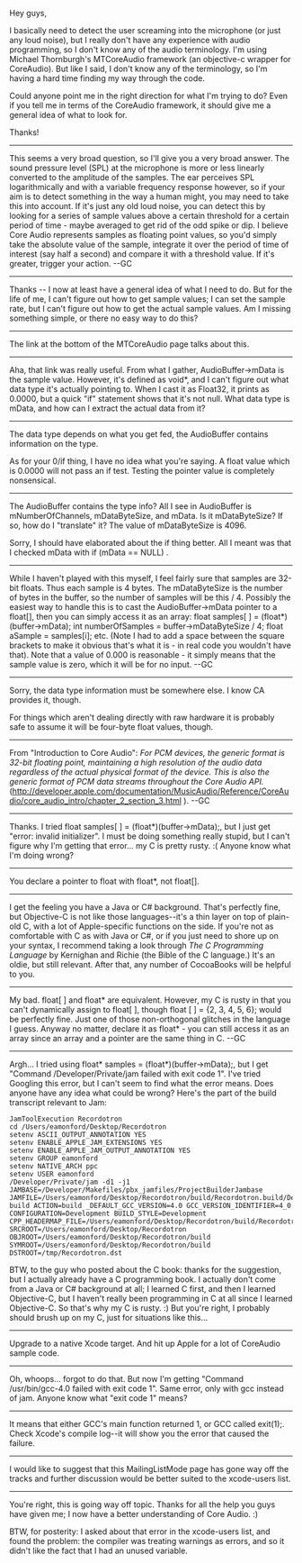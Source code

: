 Hey guys,

I basically need to detect the user screaming into the microphone (or just any loud noise), but I really don't have any experience with audio programming, so I don't know any of the audio terminology. I'm using Michael Thornburgh's MTCoreAudio framework (an objective-c wrapper for CoreAudio). But like I said, I don't know any of the terminology, so I'm having a hard time finding my way through the code.

Could anyone point me in the right direction for what I'm trying to do? Even if you tell me in terms of the CoreAudio framework, it should give me a general idea of what to look for.

Thanks!

----

This seems a very broad question, so I'll give you a very broad answer. The sound pressure level (SPL) at the microphone is more or less linearly converted to the amplitude of the samples. The ear perceives SPL logarithmically and with a variable frequency response however, so if your aim is to detect something in the way a human might, you may need to take this into account. If it's just any old loud noise, you can detect this by looking for a series of sample values above a certain threshold for a certain period of time - maybe averaged to get rid of the odd spike or dip. I believe Core Audio represents samples as floating point values, so you'd simply take the absolute value of the sample, integrate it over the period of time of interest (say half a second) and compare it with a threshold value. If it's greater, trigger your action. --GC

----

Thanks -- I now at least have a general idea of what I need to do. But for the life of me, I can't figure out how to get sample values; I can set the sample rate, but I can't figure out how to get the actual sample values. Am I missing something simple, or there no easy way to do this?

----

The link at the bottom of the MTCoreAudio page talks about this.

----

Aha, that link was really useful. From what I gather, AudioBuffer->mData is the sample value. However, it's defined as void*, and I can't figure out what data type it's actually pointing to. When I cast it as Float32, it prints as 0.0000, but a quick "if" statement shows that it's not null. What data type is mData, and how can I extract the actual data from it?

----
The data type depends on what you get fed, the AudioBuffer contains information on the type.

As for your 0/if thing, I have no idea what you're saying. A float value which is 0.0000 will not pass an if test. Testing the pointer value is completely nonsensical.

----

The AudioBuffer contains the type info? All I see in AudioBuffer is mNumberOfChannels, mDataByteSize, and mData. Is it mDataByteSize? If so, how do I "translate" it? The value of mDataByteSize is 4096.

Sorry, I should have elaborated about the if thing better. All I meant was that I checked mData with     if (mData == NULL) .

----

While I haven't played with this myself, I feel fairly sure that samples are 32-bit floats. Thus each sample is 4 bytes. The mDataByteSize is the number of bytes in the buffer, so the number of samples will be this / 4. Possibly the easiest way to handle this is to cast the AudioBuffer->mData pointer to a float[], then you can simply access it as an array:      float samples[ ] = (float*)(buffer->mData);  int numberOfSamples = buffer->mDataByteSize / 4; float aSample = samples[i];  etc. (Note I had to add a space between the square brackets to make it obvious that's what it is - in real code you wouldn't have that). Note that a value of 0.000 is reasonable - it simply means that the sample value is zero, which it will be for no input.  --GC

----
Sorry, the data type information must be somewhere else. I know CA provides it, though.

For things which aren't dealing directly with raw hardware it is probably safe to assume it will be four-byte float values, though.

----

From "Introduction to Core Audio": *For PCM devices, the generic format is 32-bit floating point, maintaining a high resolution of the audio data regardless of the actual physical format of the device. This is also the generic format of PCM data streams throughout the Core Audio API.* (http://developer.apple.com/documentation/MusicAudio/Reference/CoreAudio/core_audio_intro/chapter_2_section_3.html ). --GC

----

Thanks. I tried     float samples[ ] = (float*)(buffer->mData);, but I just get "error: invalid initializer". I must be doing something really stupid, but I can't figure why I'm getting that error... my C is pretty rusty. :( Anyone know what I'm doing wrong?

----
You declare a pointer to float with     float*, not     float[].

----

I get the feeling you have a Java or C# background. That's perfectly fine, but Objective-C is not like those languages--it's a thin layer on top of plain-old C, with a lot of Apple-specific functions on the side. If you're not as comfortable with C as with Java or C#, or if you just need to shore up on your syntax, I recommend taking a look through *The C Programming Language* by Kernighan and Richie (the Bible of the C language.) It's an oldie, but still relevant. After that, any number of CocoaBooks will be helpful to you.

----

My bad. float[ ] and float* are equivalent. However, my C is rusty in that you can't dynamically assign to float[ ], though float [ ] = {2, 3, 4, 5, 6}; would be perfectly fine. Just one of those non-orthogonal glitches in the language I guess. Anyway no matter, declare it as float* - you can still access it as an array since an array and a pointer are the same thing in C. --GC

----

Argh... I tried using     float* samples = (float*)(buffer->mData);, but I get "Command /Developer/Private/jam failed with exit code 1". I've tried Googling this error, but I can't seem to find what the error means. Does anyone have any idea what could be wrong? Here's the part of the build transcript relevant to Jam:

    JamToolExecution Recordotron
    cd /Users/eamonford/Desktop/Recordotron
    setenv ASCII_OUTPUT_ANNOTATION YES
    setenv ENABLE_APPLE_JAM_EXTENSIONS YES
    setenv ENABLE_APPLE_JAM_OUTPUT_ANNOTATION YES
    setenv GROUP eamonford
    setenv NATIVE_ARCH ppc
    setenv USER eamonford
    /Developer/Private/jam -d1 -j1 JAMBASE=/Developer/Makefiles/pbx_jamfiles/ProjectBuilderJambase JAMFILE=/Users/eamonford/Desktop/Recordotron/build/Recordotron.build/Development/Recordotron.build/Recordotron.jam build ACTION=build _DEFAULT_GCC_VERSION=4.0 GCC_VERSION_IDENTIFIER=4_0 CONFIGURATION=Development BUILD_STYLE=Development CPP_HEADERMAP_FILE=/Users/eamonford/Desktop/Recordotron/build/Recordotron.build/Development/Recordotron.build/Recordotron.hmap SRCROOT=/Users/eamonford/Desktop/Recordotron OBJROOT=/Users/eamonford/Desktop/Recordotron/build SYMROOT=/Users/eamonford/Desktop/Recordotron/build DSTROOT=/tmp/Recordotron.dst

BTW, to the guy who posted about the C book: thanks for the suggestion, but I actually already have a C programming book. I actually don't come from a Java or C# background at all; I learned C first, and then I learned Objective-C, but I haven't really been programming in C at all since I learned Objective-C. So that's why my C is rusty. :) But you're right, I probably should brush up on my C, just for situations like this...

----
Upgrade to a native Xcode target. And hit up Apple for a lot of CoreAudio sample code.

----

Oh, whoops... forgot to do that. But now I'm getting "Command /usr/bin/gcc-4.0 failed with exit code 1". Same error, only with gcc instead of jam. Anyone know what "exit code 1" means?

----

It means that either GCC's main function returned 1, or GCC called exit(1);. Check Xcode's compile log--it will show you the error that caused the failure.

----
I would like to suggest that this MailingListMode page has gone way off the tracks and further discussion would be better suited to the xcode-users list.

----
You're right, this is going way off topic. Thanks for all the help you guys have given me; I now have a better understanding of Core Audio. :)

BTW, for posterity: I asked about that error in the xcode-users list, and found the problem: the compiler was treating warnings as errors, and so it didn't like the fact that I had an unused variable.
